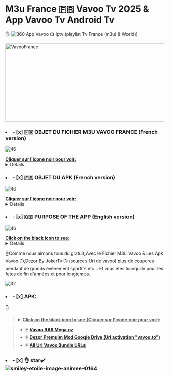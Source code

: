 # M3u  France 🇫🇷 Vavoo Tv 2025 & App Vavoo Tv Android Tv
🖐️ ![360](https://github.com/user-attachments/assets/fca9e0de-cf7b-4f5e-bc4a-9ece0a6c2343) App Vavoo 📺 Iptv  (playlist Tv France (m3u)  & World))

<img width="628" height="247" alt="VavooFrance" src="https://github.com/user-attachments/assets/bf215962-7046-4ee0-8ef3-ffd951d0f1ae" />


></details>
### <li>- [x] 🇫🇷 OBJET DU FICHIER M3U VAVOO FRANCE (French version) </li>
![46](https://github.com/user-attachments/assets/0298847c-9e8e-4404-840a-8451f799ea2c)
<summary><b><u>Cliquer sur l'icone noir pour voir:</u></b></summary>
<details>
👆 Tout d'abort la playlist M3u joint au présent repo contient que des chaines Française (Environ 279).
  Ne marche que dans kodi via Iptv Pvr simple client  (pas tester sans le plugin video vaoo.to).
  Les liens s'ouvrent directement sans popu suite à la mise a jour recente du serveur VavooTo.
👆 Par contre il y a des moments certaines chaines Tv ne marchent pas.
  
  - Guide TV (Url à inserer ou à telecharger) : https://xmltvfr.fr/xmltv/xmltv.xml
></details>

></details>
### <li>- [x] 🇫🇷 OBJET DU APK (French version) </li>
![46](https://github.com/user-attachments/assets/0298847c-9e8e-4404-840a-8451f799ea2c)
<summary><b><u>Cliquer sur l'icone noir pour voir:</u></b></summary>
<details>
Cette applis est une IPTV disponible pour Android.Vous pouvez voir toutes les chaintes 🇨🇵 Francaise etc.., 
Seul les Films et series sont en langue allemande,mais d'autres contenus comme des plugins videos sont disponibles.
Il vous permet également d'accéder au contenu de diverses autres sources (appelées Bundles).

Pour l'activer il vous suffit d'extraire le fichier RAR et lire les instructions du fichier txt pour inserer l'Url
et ajouté le plugin de traduction en francais (liens ci-dessous). ☝️ Il lui manque juste le guide tv pour les chaines.

![Vavooto1](https://github.com/user-attachments/assets/f5d0e917-381b-4a19-8060-64147ecbcf71)

></details>
### <li>- [x] 🇬🇧 PURPOSE OF THE APP (English version) </li>
![46](https://github.com/user-attachments/assets/0298847c-9e8e-4404-840a-8451f799ea2c)
<summary><b><u>Click on the black icon to see:</u></b></summary>
<details>
👆This app is an IPTV available for Android. You can see all the channels 🇨🇵 French etc.,
Only Films and series are in German, but other content such as video plugins are available.
It also allows you to access content from various other sources (called Bundles).

To activate it, simply extract the RAR file and read the instructions in the txt file to insert the URL
and added the French translation plugin (links below).☝️ All it needs is the TV guide for the channels.
☝️As we all like free, with the VAVOO app 📺 no more outages during major sporting events etc...
And you have peace of mind for the end of year holidays and for a long time.

![Vavooto1](https://github.com/user-attachments/assets/919eeec9-2652-4054-abc8-31c424c23601)
></details>
  
☝️Comme nous aimons tous du gratuit,Avec le Fichier M3u Vavoo & Les Apk Vavoo 📺,Dezor By JokerTv 📺 (sources Url de vavoo) 
plus de coupures pendant de grands événement sportifs etc...
Et vous etes tranquille pour les fetes de fin d'années et pour longtemps.

![32](https://github.com/user-attachments/assets/2067d5d5-027e-42e5-af27-b33cbf5f92ac)
### <li>- [x] APK: </li>
👇 
><details>
>  <summary><b><u>Click on the black icon to see (Cliquer sur l'icone noir pour voir):</u></b></summary>
>  ![32](https://github.com/user-attachments/assets/bfaf655d-49e6-42fa-a38a-a924ef97c8ea)

> - 🖲️ **[Vavoo RAR Mega.nz](https://mega.nz/folder/N6JSTQqL#Av1qLUk9wr4qlYRDgmvbYA)**
> - 🖲️ **[Dezor Premuim Mod Google Drive (Url activation "vavoo.to") ](https://drive.google.com/file/d/1l4kH1F6Cl3x_1U6s_sKuUJ5TSeGBk3yR/view?usp=sharing)**
> - 🖲️ **[All Url Vavoo Bundle URLs](https://archive.org/details/vavoo-box)**
> 
></details>

### <li>- [x] 👌 star✔️ </li>![smiley-etoile-image-animee-0164](https://github.com/victore447/FilmsSeriesStrmdanskodi/assets/48101775/dc73a5b7-e38e-4d80-9cbc-68ac5dd89826)


